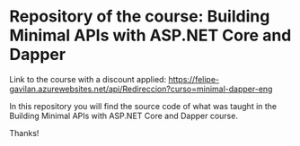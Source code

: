 # Repository of the course: Building Minimal APIs with ASP.NET Core and Dapper

Link to the course with a discount applied: https://felipe-gavilan.azurewebsites.net/api/Redireccion?curso=minimal-dapper-eng

In this repository you will find the source code of what was taught in the Building Minimal APIs with ASP.NET Core and Dapper course.

Thanks!
